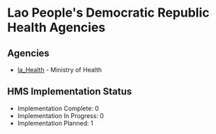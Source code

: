 # Lao People's Democratic Republic Health Agencies

## Agencies

- [la_Health](la_Health/index.md) - Ministry of Health

## HMS Implementation Status

- Implementation Complete: 0
- Implementation In Progress: 0
- Implementation Planned: 1
